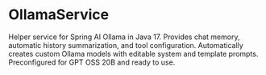 # OllamaService
Helper service for Spring AI Ollama in Java 17. Provides chat memory, automatic history summarization, and tool configuration. Automatically creates custom Ollama models with editable system and template prompts. Preconfigured for GPT OSS 20B and ready to use.
